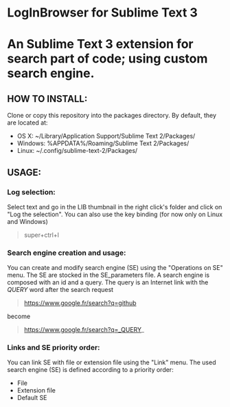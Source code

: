 # LogInBrowser for Sublime Text 3

# An Sublime Text 3 extension for search part of code; using custom search engine.

## HOW TO INSTALL:
Clone or copy this repository into the packages directory. By default, they are located at:
- OS X: ~/Library/Application Support/Sublime Text 2/Packages/
- Windows: %APPDATA%/Roaming/Sublime Text 2/Packages/
- Linux: ~/.config/sublime-text-2/Packages/

## USAGE:
### Log selection:
Select text and go in the LIB thumbnail in the right click's folder and click on "Log the selection". You can also use the 
key binding (for now only on Linux and Windows)
> super+ctrl+l
### Search engine creation and usage:
You can create and modify search engine (SE) using the "Operations on SE" menu. The SE are stocked in the SE_parameters file.
A search engine is composed with an id and a query. The query is an Internet link with the _QUERY_ word after the search request
> https://www.google.fr/search?q=github

become

> https://www.google.fr/search?q=_QUERY_
### Links and SE priority order:
You can link SE with file or extension file using the "Link" menu.
The used search engine (SE) is defined according to a priority order:
- File
- Extension file 
- Default SE
